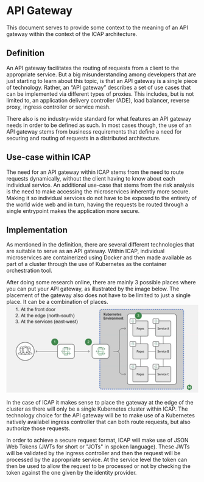# API Gateway
This document serves to provide some context to the meaning of an API gateway within the context of the ICAP architecture. 

## Definition
An API gateway facilitates the routing of requests from a client to the appropriate service. But a big misunderstanding among developers that are just starting to learn about this topic, is that an API gateway is a single piece of technology. Rather, an “API gateway” describes a set of use cases that can be implemented via different types of proxies. This includes, but is not limited to, an application delivery controller (ADE), load balancer, reverse proxy, ingress controller or service mesh. 

There also is no industry-wide standard for what features an API gateway needs in order to be defined as such. In most cases though, the use of an API gateway stems from business requirements that define a need for securing and routing of requests in a distributed architecture. 

## Use-case within ICAP
The need for an API gateway within ICAP stems from the need to route requests dynamically, without the client having to know about each individual service. An additional use-case that stems from the risk analysis is the need to make accessing the microservices inherently more secure. Making it so individual services do not have to be exposed to the entirety of the world wide web and in turn, having the requests be routed through a single entrypoint makes the application more secure.

## Implementation
As mentioned in the definition, there are several different technologies that are suitable to serve as an API gateway. Within ICAP, individual microservices are containerized using Docker and then made available as part of a cluster through the use of Kubernetes as the container orchestration tool. 

After doing some research online, there are mainly 3 possible places where you can put your API gateway, as illustrated by the image below. The placement of the gateway also does not have to be limited to just a single place. It can be a combination of places.
![Illustration for gateway placements](./Media/NGINX.png)

In the case of ICAP it makes sense to place the gateway at the edge of the cluster as there will only be a single Kubernetes cluster within ICAP. The technology choice for the API gateway will be to make use of a Kubernetes natively availabel ingress controller that can both route requests, but also authorize those requests. 

In order to achieve a secure request format, ICAP will make use of JSON Web Tokens (JWTs for short or "JOTs" in spoken language). These JWTs will be validated by the ingress controller and then the request will be processed by the appropriate service. At the service level the token can then be used to allow the request to be processed or not by checking the token against the one given by the identity provider. 